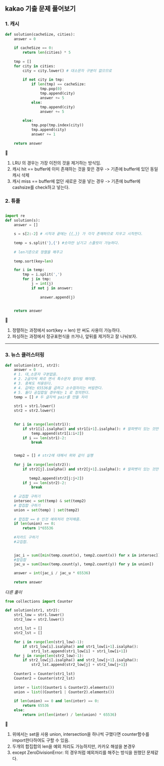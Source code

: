 ## kakao 기출 문제 풀어보기 



### 1. 캐시 

```python
def solution(cacheSize, cities):
    answer = 0
    
    if cacheSize == 0: 
        return len(cities) * 5
    
    tmp = []
    for city in cities:
        city = city.lower() # 대소문자 구분이 없으므로 
        
        if not city in tmp:
            if len(tmp) == cacheSize:
                tmp.pop(0)
                tmp.append(city)
                answer += 5 
            else:
                tmp.append(city)
                answer += 5
        
        else:
            tmp.pop(tmp.index(city))
            tmp.append(city)
            answer += 1 
        
    return answer

```


🤔




1. LRU 의 경우는 가장 이전의 것을 제거하는 방식임. 
2. 캐시 hit == buffer에 이미 존재하는 것을 찾은 경우 -> 기존에 buffer에 있던 동일 캐시 삭제 
3. 캐시 miss == buffer에 없던 새로운 것을 넣는 경우 -> 기존에 buffer에 cashsize를 check하고 넣는다. 





### 2. 튜플


```python

import re 
def solution(s):
    answer = []
    
    s = s[2:-2] # 시작과 끝에는 {{,}} 가 각각 존재하므로 지우고 시작한다. 
    
    temp = s.split('},{') #숫자만 남기고 스플릿이 가능하다. 
    
    # len기준으로 정렬을 해주고 
    
    temp.sort(key=len)

    for i in temp: 
        tmp = i.split(',')
        for j in tmp:
            j = int(j)
            if not j in answer:
                
                answer.append(j)
    
    
    return answer


```

🤔

1. 정렬하는 과정에서 sort(key = len) 만 써도 사용이 가능하다. 
2. 파싱하는 과정에서 정규표현식을 쓰거나, 앞뒤를 제거하고 잘 나눠보자. 



---
### 3. 뉴스 클러스터링 


```python
def solution(str1, str2):
    answer = 0
    # 1. 대,소문자 구분없음. 
    # 2. 2글자씩 짜르 면서 특수문자 필터링 해야함. 
    # 3. 중복도 허용된다. 
    # 4. 값에는 65536을 곱하고 소수점자리는 버림한다. 
    # 5. 둘다 공집합일 경우에는 1 로 정의한다. 
    temp = [] # 두 글자씩 pair를 만들 자리 
    
    str1 = str1.lower()
    str2 = str2.lower()
    
    
    for i in range(len(str1)):
        if str1[i].isalpha() and str1[i+1].isalpha(): # 알파벳이 있는 것만 넣음. 
            temp.append(str1[i:i+2])
        if i == len(str1)-2:
            break        


    temp2 = [] # str2에 대해서 위와 같이 실행 
    
    for j in range(len(str2)):
        if str2[j].isalpha() and str2[j+1].isalpha(): # 알파벳이 있는 것만 넣음. 
        
           temp2.append(str2[j:j+2])
        if j == len(str2)-2:
            break
    
    # 교집합 구하기 
    intersec = set(temp) & set(temp2)
    # 합집합 구하기 
    union = set(temp) | set(temp2)
    
    # 합집합 == 0 인것 예외처리 먼저해줌. 
    if len(union) == 0: 
        return 1*65536
    
    #자카드 구하기 
    #교집합. 

        
    jac_i = sum([min(temp.count(x), temp2.count(x)) for x in intersec])
    #합집합
    jac_u = sum([max(temp.count(y), temp2.count(y)) for y in union])

    answer = int(jac_i / jac_u * 65536)
    
    return answer

```


*다른 풀이*


```python
from collections import Counter

def solution(str1, str2):
    str1_low = str1.lower()
    str2_low = str2.lower()
    
    str1_lst = []
    str2_lst = []
    
    for i in range(len(str1_low)-1):
        if str1_low[i].isalpha() and str1_low[i+1].isalpha():
            str1_lst.append(str1_low[i] + str1_low[i+1])
    for j in range(len(str2_low)-1):
        if str2_low[j].isalpha() and str2_low[j+1].isalpha():
            str2_lst.append(str2_low[j] + str2_low[j+1])
            
    Counter1 = Counter(str1_lst)
    Counter2 = Counter(str2_lst)
    
    inter = list((Counter1 & Counter2).elements())
    union = list((Counter1 | Counter2).elements())
    
    if len(union) == 0 and len(inter) == 0:
        return 65536
    else:
        return int(len(inter) / len(union) * 65536)


```


🤔
1. 위에서는 set을 사용 union, intersection을 하나씩 구했다면 counter함수를 import한다하여도 구할 수 있음.
2. 두개의 합집합의 len을 예외 처리도 가능하지만, 카카오 해설을 본경우
3. except ZeroDivisionError: 의 경우처럼 예외처리를 해주는 방식을 원했던 문제같다. 
